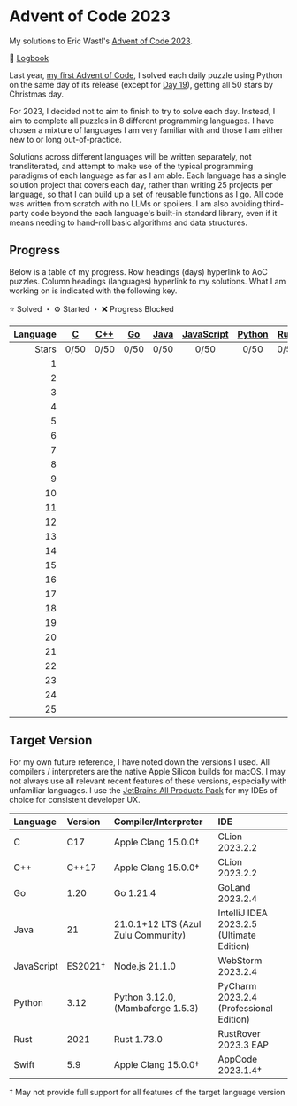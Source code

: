 # Advent of Code 2023

My solutions to Eric Wastl's [Advent of Code 2023](https://adventofcode.com/2023).

📝 [Logbook](logbook/README.md)

Last year, [my first Advent of Code](https://github.com/leechristie/advent-of-code-2022), I solved each daily puzzle using Python on the same day of its release (except for [Day 19](https://adventofcode.com/2022/day/19)), getting all 50 stars by Christmas day.

For 2023, I decided not to aim to finish to try to solve each day. Instead, I aim to complete all puzzles in 8 different programming languages. I have chosen a mixture of languages I am very familiar with and those I am either new to or long out-of-practice.

Solutions across different languages will be written separately, not transliterated, and attempt to make use of the typical programming paradigms of each language as far as I am able. Each language has a single solution project that covers each day, rather than writing 25 projects per language, so that I can build up a set of reusable functions as I go. All code was written from scratch with no LLMs or spoilers. I am also avoiding third-party code beyond the each language's built-in standard library, even if it means needing to hand-roll basic algorithms and data structures.

## Progress

Below is a table of my progress. Row headings (days) hyperlink to AoC puzzles. Column headings (languages) hyperlink to my solutions. What I am working on is indicated with the following key.

⭐️ Solved ・ ⚙️ Started ・ ❌ Progress Blocked

| Language | [C](/aoc23c/) | [C++](/aoc23cpp/) | [Go](/aoc23go/) | [Java](/aoc23java/) | [JavaScript](/aoc23js/) | [Python](/aoc23py/) | [Rust](/aoc23rust/) | [Swift](/aoc23swift/) |
|--:|:-:|:-:|:-:|:-:|:-:|:-:|:-:|:-:|
| Stars | 0/50 | 0/50 | 0/50 | 0/50 | 0/50 | 0/50 | 0/50 | 0/50 |
|  1 | | | | | | | | |
|  2 | | | | | | | | |
|  3 | | | | | | | | |
|  4 | | | | | | | | |
|  5 | | | | | | | | |
|  6 | | | | | | | | |
|  7 | | | | | | | | |
|  8 | | | | | | | | |
|  9 | | | | | | | | |
| 10 | | | | | | | | |
| 11 | | | | | | | | |
| 12 | | | | | | | | |
| 13 | | | | | | | | |
| 14 | | | | | | | | |
| 15 | | | | | | | | |
| 16 | | | | | | | | |
| 17 | | | | | | | | |
| 18 | | | | | | | | |
| 19 | | | | | | | | |
| 20 | | | | | | | | |
| 21 | | | | | | | | |
| 22 | | | | | | | | |
| 23 | | | | | | | | |
| 24 | | | | | | | | |
| 25 | | | | | | | | |

## Target Version

For my own future reference, I have noted down the versions I used. All compilers / interpreters are the native Apple Silicon builds for macOS. I may not always use all relevant recent features of these versions, especially with unfamiliar languages. I use the [JetBrains All Products Pack](https://www.jetbrains.com/all/) for my IDEs of choice for consistent developer UX.

| Language   | Version | Compiler/Interpreter                | IDE                                       |
|:-----------|:--------|:------------------------------------|:------------------------------------------|
| C          | C17     | Apple Clang 15.0.0†                 | CLion 2023.2.2                            |
| C++        | C++17   | Apple Clang 15.0.0†                 | CLion 2023.2.2                            |
| Go         | 1.20    | Go 1.21.4                           | GoLand 2023.2.4                           |
| Java       | 21      | 21.0.1+12 LTS (Azul Zulu Community) | IntelliJ IDEA 2023.2.5 (Ultimate Edition) |
| JavaScript | ES2021† | Node.js 21.1.0                      | WebStorm 2023.2.4                         |
| Python     | 3.12    | Python 3.12.0, (Mambaforge 1.5.3)   | PyCharm 2023.2.4 (Professional Edition)   |
| Rust       | 2021    | Rust 1.73.0                         | RustRover 2023.3 EAP                      |
| Swift      | 5.9     | Apple Clang 15.0.0†                 | AppCode 2023.1.4†                         |

† May not provide full support for all features of the target language version
